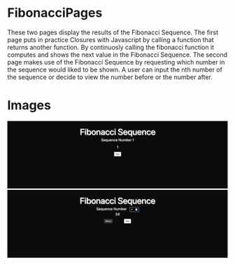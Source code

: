 # FibonacciPages
These two pages display the results of the Fibonacci Sequence. The first page puts in practice Closures with Javascript by calling a function that returns another function. By continuosly calling the fibonacci function it computes and shows the next value in the Fibonacci Sequence. The second page makes use of the Fibonacci Sequence by requesting which number in the sequence would liked to be shown. A user can input the nth number of the sequence or decide to view the number before or the number after. 

# Images
![](images/screenshot-1.png)
![](images/screenshot-2.png)
